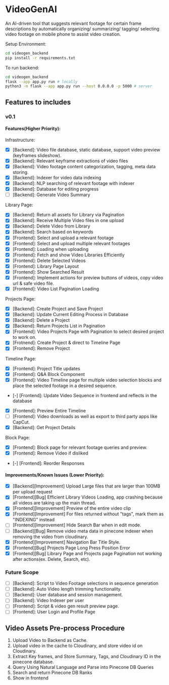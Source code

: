 # VideoGenAI
An AI-driven tool that suggests relevant footage for certain frame descriptions by automatically organizing/ summarizing/ tagging/ selecting video footage on mobile phone to assist video creation.

Setup Environment:
```bash
cd videogen_backend
pip install -r requirements.txt
```

To run backend:
```bash
cd videogen_backend
flask --app app.py run # locally
python3 -m flask --app app.py run --host 0.0.0.0 -p 5000 # server
```

## Features to includes

### v0.1
#### Features(Higher Priority):
Infrastructure:
- [x] [Backend]: Video file database, static database, support video preview (keyframes slideshow).
- [x] [Backend]: Relevant keyframe extractions of video files
- [x] [Backend]: Video footage content categorization, tagging, meta data storing.
- [x] [Backend]: Indexer for video data indexing
- [x] [Backend]: NLP searching of relevant footage with indexer
- [x] [Backend]: Database for editing progress
- [ ] [Backend]: Generate Video Summary

Library Page:
- [x] [Backend]: Return all assets for Library via Pagination
- [x] [Backend]: Receive Multiple Video files in one upload
- [x] [Backend]: Delete Video from Library
- [x] [Backend]: Search based on keywords
- [x] [Frontend]: Select and upload a relevant footage
- [x] [Frontend]: Select and upload multiple relevant footages
- [x] [Frontend]: Loading when uploading
- [x] [Frontend]: Fetch and show Video Libraries Efficiently
- [x] [Frontend]: Delete Selected Videos
- [x] [Frontend]: Library Page Layout
- [x] [Frontend]: Show Searched Result
- [x] [Frontend]: Implement actions for preview buttons of videos, copy video url & safe video file.
- [x] [Frontend]: Video List Pagination Loading

Projects Page:
- [x] [Backend]: Create Project and Save Project
- [x] [Backend]: Update Current Editing Process in Database
- [x] [Backend]: Delete a Project
- [x] [Backend]: Return Projects List in Pagination
- [x] [Frontend]: Video Projects Page with Pagination to select desired project to work on.
- [x] [Frotnend]: Create Project & direct to Timeline Page
- [x] [Frontend]: Remove Project

Timeline Page:
- [x] [Frontend]: Project Title updates
- [x] [Frontend]: Q&A Block Component
- [x] [Frontend]: Video Timeline page for multiple video selection blocks and place the selected footage in a desired sequence.
- [-] [Frontend]: Update Video Sequence in frontend and reflects in the database
- [x] [Frontend]: Preview Entire Timeline
- [ ] [Frontend]: Video downloads as well as export to third party apps like CapCut.
- [x] [Backend]: Get Project Details

Block Page:
- [x] [Frontend]: Block page for relevant footage queries and preview.
- [x] [Frontend]: Remove Video if disliked
- [-] [Frontend]: Reorder Responses

#### Improvements/Known Issues (Lower Priority):
- [x] [Backend][Improvement] Upload Large files that are larger than 100MB per upload request
- [x] [Frontend][Bug] Efficient Library Videos Loading, app crashing because all videos are taking up the main thread.
- [x] [Frontend][Improvement] Preview of the entire video clip
- [x] [Frontend][Improvement] For files returned without "tags", mark them as "INDEXING" instead
- [ ] [Frontend][Improvement] Hide Search Bar when in edit mode.
- [ ] [Backend][Bug] Remove video meta data in pinecone indexer when removing the video from cloudinary.
- [x] [Frontend][Improvement] Navigation Bar Title Style.
- [x] [Frontend][Bug] Projects Page Long Press Position Error
- [x] [Frontend][Bug] Library Page and Projects page Pagination not working after actions(ex. Delete, Search, etc).

### Future Scope
- [ ] [Backend]: Script to Video Footage selections in sequence generation
- [ ] [Backend]: Auto Video length trimming functionality.
- [ ] [Backend]: User database and session management.
- [ ] [Backend]: Video Indexer per user
- [ ] [Frontend]: Script & video gen result preview page.
- [ ] [Frontend]: User Login and Profile Page

## Video Assets Pre-process Procedure
1. Upload Video to Backend as Cache.
2. Upload video in the cache to Cloudinary, and store video id on Cloudinary.
3. Extract Key frames, and Store Summary, Tags, and Cloudinary ID in the pinecone database.
4. Query Using Natural Language and Parse into Pinecone DB Queries
5. Search and return Pinecone DB Ranks
6. Show in frontend
